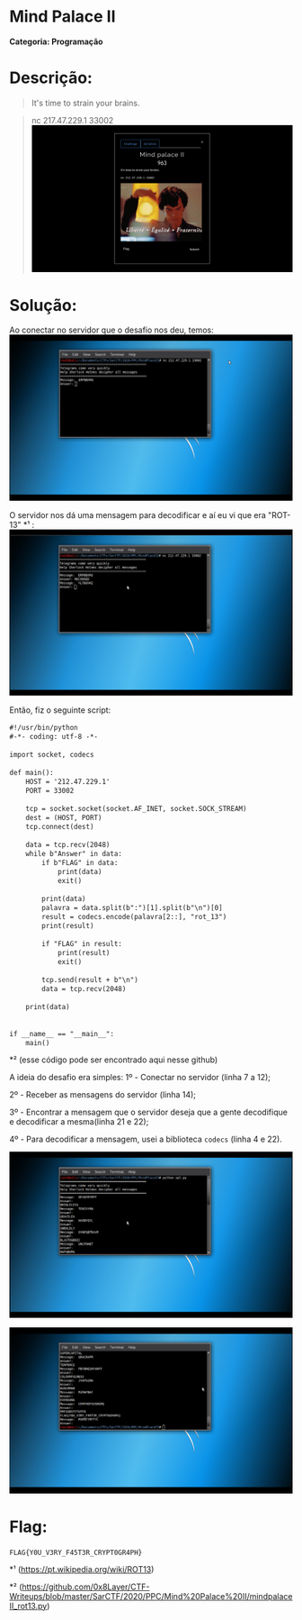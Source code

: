 # Mind Palace II

**Categoria: Programação**

# Descrição:
>It's time to strain your brains.

>nc 217.47.229.1 33002
![MindPalaceII - Chall](palaceII_chall.png)

# Solução:
Ao conectar no servidor que o desafio nos deu, temos:
![MindPalaceII - Servidor](mindpalaceII_1.png)

O servidor nos dá uma mensagem para decodificar e aí eu vi que era "ROT-13" *¹ :
![MindPalaceII - ServidorRot13](mindpalaceII_2.png)

Então, fiz o seguinte script:

```
#!/usr/bin/python
#-*- coding: utf-8 -*-

import socket, codecs

def main():
	HOST = '212.47.229.1'
	PORT = 33002

	tcp = socket.socket(socket.AF_INET, socket.SOCK_STREAM)
	dest = (HOST, PORT)
	tcp.connect(dest)

	data = tcp.recv(2048)
	while b"Answer" in data:
		if b"FLAG" in data:
			print(data)
			exit()

		print(data)
		palavra = data.split(b":")[1].split(b"\n")[0]
		result = codecs.encode(palavra[2::], "rot_13")
		print(result)

		if "FLAG" in result:
			print(result)
			exit()

		tcp.send(result + b"\n")
		data = tcp.recv(2048)

	print(data)


if __name__ == "__main__":
	main()
```
*² (esse código pode ser encontrado aqui nesse github)

A ideia do desafio era simples:
1º - Conectar no servidor (linha 7 a 12);

2º - Receber as mensagens do servidor (linha 14);

3º - Encontrar a mensagem que o servidor deseja que a gente decodifique e decodificar a mesma(linha 21 e 22);

4º - Para decodificar a mensagem, usei a biblioteca ```codecs``` (linha 4 e 22).

![MindPalaceII - UsandoScript](mindpalaceII_3.png)

![MindPalaceII - Flag](mindpalaceII_4.png)

# Flag:
```FLAG{Y0U_V3RY_F45T3R_CRYPT0GR4PH}```

*¹ (https://pt.wikipedia.org/wiki/ROT13)

*² (https://github.com/0x8Layer/CTF-Writeups/blob/master/SarCTF/2020/PPC/Mind%20Palace%20II/mindpalaceII_rot13.py)
